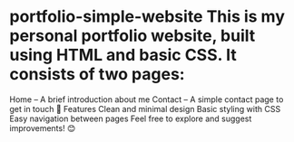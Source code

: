 # portfolio-simple-website This is my personal portfolio website, built using HTML and basic CSS. It consists of two pages:

Home – A brief introduction about me
Contact – A simple contact page to get in touch
🚀 Features
Clean and minimal design
Basic styling with CSS
Easy navigation between pages
Feel free to explore and suggest improvements! 😊
